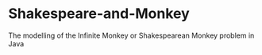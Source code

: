 # Shakespeare-and-Monkey
The modelling of the Infinite Monkey or Shakespearean Monkey problem in Java
